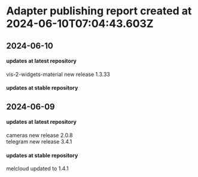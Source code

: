 # Adapter publishing report created at 2024-06-10T07:04:43.603Z

## 2024-06-10
#### updates at latest repository 
vis-2-widgets-material new release 1.3.33  
#### updates at stable repository 
## 2024-06-09
#### updates at latest repository 
cameras new release 2.0.8  
telegram new release 3.4.1  
#### updates at stable repository 
melcloud updated to 1.4.1  
